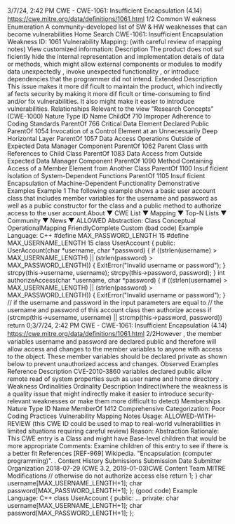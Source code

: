 3/7/24, 2:42 PM CWE - CWE-1061: Insuﬃcient Encapsulation (4.14)
https://cwe.mitre.org/data/deﬁnitions/1061.html 1/2
Common W eakness Enumeration
A community-developed list of SW & HW weaknesses that can become
vulnerabilities
Home Search
CWE-1061: Insufficient Encapsulation
Weakness ID: 1061
Vulnerability Mapping: (with careful review of mapping notes)
View customized information:
 Description
The product does not suf ficiently hide the internal representation and implementation details of data or methods, which might allow
external components or modules to modify data unexpectedly , invoke unexpected functionality , or introduce dependencies that the
programmer did not intend.
 Extended Description
This issue makes it more dif ficult to maintain the product, which indirectly af fects security by making it more dif ficult or time-consuming
to find and/or fix vulnerabilities. It also might make it easier to introduce vulnerabilities.
 Relationships
 Relevant to the view "Research Concepts" (CWE-1000)
Nature Type ID Name
ChildOf 710 Improper Adherence to Coding Standards
ParentOf 766 Critical Data Element Declared Public
ParentOf 1054 Invocation of a Control Element at an Unnecessarily Deep Horizontal Layer
ParentOf 1057 Data Access Operations Outside of Expected Data Manager Component
ParentOf 1062 Parent Class with References to Child Class
ParentOf 1083 Data Access from Outside Expected Data Manager Component
ParentOf 1090 Method Containing Access of a Member Element from Another Class
ParentOf 1100 Insuf ficient Isolation of System-Dependent Functions
ParentOf 1105 Insuf ficient Encapsulation of Machine-Dependent Functionality
 Demonstrative Examples
Example 1
The following example shows a basic user account class that includes member variables for the username and password as well as a
public constructor for the class and a public method to authorize access to the user account.About ▼ CWE List ▼ Mapping ▼ Top-N Lists ▼ Community ▼ News ▼
ALLOWED
Abstraction: Class
Conceptual OperationalMapping
FriendlyComplete Custom
(bad code) Example Language: C++ 
#define MAX\_PASSWORD\_LENGTH 15
#define MAX\_USERNAME\_LENGTH 15
class UserAccount
{
public:
UserAccount(char \*username, char \*password)
{
if ((strlen(username) > MAX\_USERNAME\_LENGTH) ||
(strlen(password) > MAX\_PASSWORD\_LENGTH)) {
ExitError("Invalid username or password");
}
strcpy(this->username, username);
strcpy(this->password, password);
}
int authorizeAccess(char \*username, char \*password)
{
if ((strlen(username) > MAX\_USERNAME\_LENGTH) ||
(strlen(password) > MAX\_PASSWORD\_LENGTH)) {
ExitError("Invalid username or password");
}
// if the username and password in the input parameters are equal to
// the username and password of this account class then authorize access
if (strcmp(this->username, username) ||
strcmp(this->password, password))
return 0;3/7/24, 2:42 PM CWE - CWE-1061: Insuﬃcient Encapsulation (4.14)
https://cwe.mitre.org/data/deﬁnitions/1061.html 2/2However , the member variables username and password are declared public and therefore will allow access and changes to the
member variables to anyone with access to the object. These member variables should be declared private as shown below to
prevent unauthorized access and changes.
 Observed Examples
Reference Description
CVE-2010-3860 variables declared public allow remote read of system properties such as user name and home
directory .
 Weakness Ordinalities
Ordinality Description
Indirect(where the weakness is a quality issue that might indirectly make it easier to introduce security-relevant weaknesses or make
them more difficult to detect)
 Memberships
Nature Type ID Name
MemberOf 1412 Comprehensive Categorization: Poor Coding Practices
 Vulnerability Mapping Notes
Usage: ALLOWED-WITH-REVIEW
(this CWE ID could be used to map to real-world vulnerabilities in limited situations requiring careful review)
Reason: Abstraction
Rationale:
This CWE entry is a Class and might have Base-level children that would be more appropriate
Comments:
Examine children of this entry to see if there is a better fit
 References
[REF-969] Wikipedia. "Encapsulation (computer programming)".
.
 Content History
 Submissions
Submission Date Submitter Organization
2018-07-29
(CWE 3.2, 2019-01-03)CWE Content Team MITRE
 Modifications
// otherwise do not authorize access
else
return 1;
}
char username[MAX\_USERNAME\_LENGTH+1];
char password[MAX\_PASSWORD\_LENGTH+1];
};
(good code) Example Language: C++ 
class UserAccount
{
public:
...
private:
char username[MAX\_USERNAME\_LENGTH+1];
char password[MAX\_PASSWORD\_LENGTH+1];
};